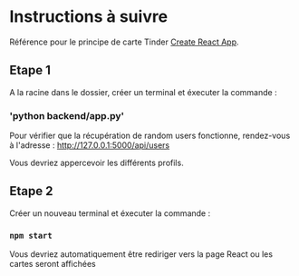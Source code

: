 # Instructions à suivre 

Référence pour le principe de carte Tinder [Create React App](https://github.com/facebook/create-react-app).

## Etape 1 

A la racine dans le dossier, créer un terminal et éxecuter la commande :

### 'python backend/app.py'

Pour vérifier que la récupération de random users fonctionne, rendez-vous à l'adresse : http://127.0.0.1:5000/api/users

Vous devriez appercevoir les différents profils.

## Etape 2

Créer un nouveau terminal et éxecuter la commande :

### `npm start`

Vous devriez automatiquement être rediriger vers la page React ou les cartes seront affichées

